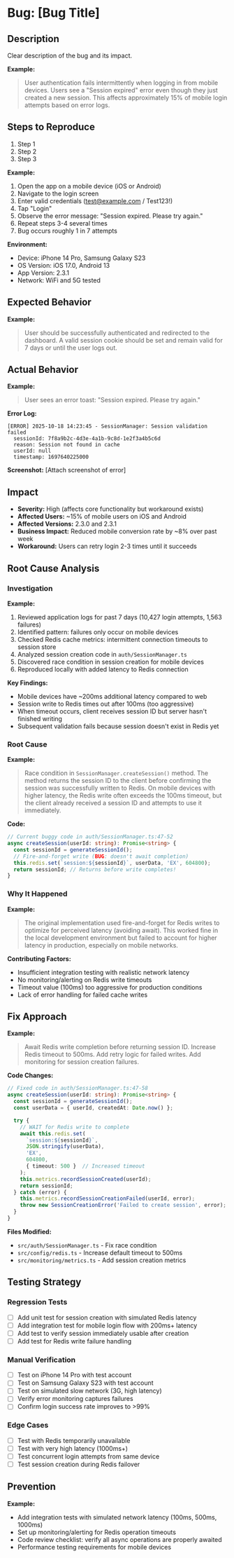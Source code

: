 # Bug: [Bug Title]

<!--
TEMPLATE INSTRUCTIONS:
- Replace [Bug Title] with a concise description of the bug
- Fill out all sections with specific details
- Include code snippets, error messages, and screenshots where relevant
- Document your investigation process in Root Cause Analysis
- Remove these instructions before finalizing the spec
-->

## Description

<!-- Clear, concise description of the bug and its impact on users/system -->

Clear description of the bug and its impact.

**Example:**
> User authentication fails intermittently when logging in from mobile devices. Users see a "Session expired" error even though they just created a new session. This affects approximately 15% of mobile login attempts based on error logs.

## Steps to Reproduce

<!-- Detailed steps that reliably reproduce the bug -->

1. Step 1
2. Step 2
3. Step 3

**Example:**
1. Open the app on a mobile device (iOS or Android)
2. Navigate to the login screen
3. Enter valid credentials (test@example.com / Test123!)
4. Tap "Login"
5. Observe the error message: "Session expired. Please try again."
6. Repeat steps 3-4 several times
7. Bug occurs roughly 1 in 7 attempts

**Environment:**
- Device: iPhone 14 Pro, Samsung Galaxy S23
- OS Version: iOS 17.0, Android 13
- App Version: 2.3.1
- Network: WiFi and 5G tested

## Expected Behavior

<!-- What should happen when the user performs the steps above -->

**Example:**
> User should be successfully authenticated and redirected to the dashboard. A valid session cookie should be set and remain valid for 7 days or until the user logs out.

## Actual Behavior

<!-- What actually happens, including error messages, logs, screenshots -->

**Example:**
> User sees an error toast: "Session expired. Please try again."

**Error Log:**
```
[ERROR] 2025-10-18 14:23:45 - SessionManager: Session validation failed
  sessionId: 7f8a9b2c-4d3e-4a1b-9c8d-1e2f3a4b5c6d
  reason: Session not found in cache
  userId: null
  timestamp: 1697640225000
```

**Screenshot:** [Attach screenshot of error]

## Impact

<!-- Severity, affected users, business impact, and any available workarounds -->

- **Severity:** High (affects core functionality but workaround exists)
- **Affected Users:** ~15% of mobile users on iOS and Android
- **Affected Versions:** 2.3.0 and 2.3.1
- **Business Impact:** Reduced mobile conversion rate by ~8% over past week
- **Workaround:** Users can retry login 2-3 times until it succeeds

## Root Cause Analysis

### Investigation

<!-- Document what you did to investigate: logs reviewed, code analyzed, experiments run -->

**Example:**
1. Reviewed application logs for past 7 days (10,427 login attempts, 1,563 failures)
2. Identified pattern: failures only occur on mobile devices
3. Checked Redis cache metrics: intermittent connection timeouts to session store
4. Analyzed session creation code in `auth/SessionManager.ts`
5. Discovered race condition in session creation for mobile devices
6. Reproduced locally with added latency to Redis connection

**Key Findings:**
- Mobile devices have ~200ms additional latency compared to web
- Session write to Redis times out after 100ms (too aggressive)
- When timeout occurs, client receives session ID but server hasn't finished writing
- Subsequent validation fails because session doesn't exist in Redis yet

### Root Cause

<!-- The underlying technical cause of the bug -->

**Example:**
> Race condition in `SessionManager.createSession()` method. The method returns the session ID to the client before confirming the session was successfully written to Redis. On mobile devices with higher latency, the Redis write often exceeds the 100ms timeout, but the client already received a session ID and attempts to use it immediately.

**Code:**
```typescript
// Current buggy code in auth/SessionManager.ts:47-52
async createSession(userId: string): Promise<string> {
  const sessionId = generateSessionId();
  // Fire-and-forget write (BUG: doesn't await completion)
  this.redis.set(`session:${sessionId}`, userData, 'EX', 604800);
  return sessionId; // Returns before write completes!
}
```

### Why It Happened

<!-- Why was this bug introduced? What can we learn? -->

**Example:**
> The original implementation used fire-and-forget for Redis writes to optimize for perceived latency (avoiding await). This worked fine in the local development environment but failed to account for higher latency in production, especially on mobile networks.

**Contributing Factors:**
- Insufficient integration testing with realistic network latency
- No monitoring/alerting on Redis write timeouts
- Timeout value (100ms) too aggressive for production conditions
- Lack of error handling for failed cache writes

## Fix Approach

<!-- How will this bug be fixed? Include code changes if relevant -->

**Example:**
> Await Redis write completion before returning session ID. Increase Redis timeout to 500ms. Add retry logic for failed writes. Add monitoring for session creation failures.

**Code Changes:**
```typescript
// Fixed code in auth/SessionManager.ts:47-58
async createSession(userId: string): Promise<string> {
  const sessionId = generateSessionId();
  const userData = { userId, createdAt: Date.now() };

  try {
    // WAIT for Redis write to complete
    await this.redis.set(
      `session:${sessionId}`,
      JSON.stringify(userData),
      'EX',
      604800,
      { timeout: 500 }  // Increased timeout
    );
    this.metrics.recordSessionCreated(userId);
    return sessionId;
  } catch (error) {
    this.metrics.recordSessionCreationFailed(userId, error);
    throw new SessionCreationError('Failed to create session', error);
  }
}
```

**Files Modified:**
- `src/auth/SessionManager.ts` - Fix race condition
- `src/config/redis.ts` - Increase default timeout to 500ms
- `src/monitoring/metrics.ts` - Add session creation metrics

## Testing Strategy

<!-- Comprehensive testing to verify the fix and prevent regression -->

### Regression Tests
- [ ] Add unit test for session creation with simulated Redis latency
- [ ] Add integration test for mobile login flow with 200ms+ latency
- [ ] Add test to verify session immediately usable after creation
- [ ] Add test for Redis write failure handling

### Manual Verification
- [ ] Test on iPhone 14 Pro with test account
- [ ] Test on Samsung Galaxy S23 with test account
- [ ] Test on simulated slow network (3G, high latency)
- [ ] Verify error monitoring captures failures
- [ ] Confirm login success rate improves to >99%

### Edge Cases
- [ ] Test with Redis temporarily unavailable
- [ ] Test with very high latency (1000ms+)
- [ ] Test concurrent login attempts from same device
- [ ] Test session creation during Redis failover

## Prevention

<!-- How can we prevent similar bugs in the future? -->

**Example:**
- Add integration tests with simulated network latency (100ms, 500ms, 1000ms)
- Set up monitoring/alerting for Redis operation timeouts
- Code review checklist: verify all async operations are properly awaited
- Performance testing requirements for mobile devices
